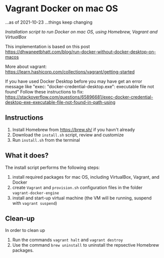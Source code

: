 # Vagrant Docker on mac OS
...as of 2021-10-23  ...things keep changing

*Installation script to run Docker on mac OS, using Homebrew, Vagrant and VirtualBox*

This implementation is based on this post https://dhwaneetbhatt.com/blog/run-docker-without-docker-desktop-on-macos

More about vagrant: https://learn.hashicorp.com/collections/vagrant/getting-started

If you have used Docker Desktop before you may have get an error message like "exec: "docker-credential-desktop.exe": executable file not found"
Follow these instructions to fix: https://stackoverflow.com/questions/65896681/exec-docker-credential-desktop-exe-executable-file-not-found-in-path-using

## Instructions
1. Install Homebrew from https://brew.sh/ if you havn't already
2. Download the `install.sh` script, review and customize
3. Run `install.sh` from the terminal

## What it does?
The install script performs the following steps:
1. install required packages for mac OS, including VirtualBox, Vagrant, and Docker
2. create `Vagrant` and `provision.sh` configuration files in the folder `vagrant-docker-engine`
3. install and start-up virtual machine (the VM will be running, suspend with `vagrant suspend`)

## Clean-up
In order to clean up
1. Run the commands `vagrant halt` and `vagrant destroy`
2. Use the command `brew uninstall` to uninstall the repsective Homebrew packages.
 
